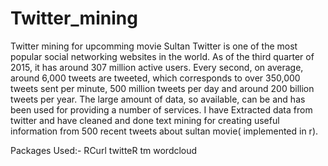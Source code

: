 # Twitter_mining
Twitter mining for upcomming movie Sultan
Twitter is one of the most popular social networking websites in the world.
As of the third quarter of 2015, it has around 307 million active users. Every second, on average, around 6,000 tweets are tweeted, which corresponds to over 350,000 tweets sent per minute, 500 million tweets per day and around 200 billion tweets per year. The large amount of data, so available, can be and has been used for providing a number of services.
I have Extracted data from twitter and have cleaned and done text mining  for creating useful information from 500 recent tweets about sultan movie( implemented in r).

Packages Used:-
RCurl
twitteR
tm
wordcloud
